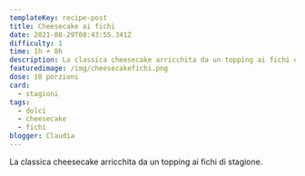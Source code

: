 ```yaml
---
templateKey: recipe-post
title: Cheesecake ai fichi
date: 2021-08-29T08:43:55.341Z
difficulty: 1
time: 1h + 8h
description: La classica cheesecake arricchita da un topping ai fichi di stagione.
featuredimage: /img/cheesecakefichi.png
dose: 10 porzioni
card:
  - stagioni
tags:
  - dolci
  - cheesecake
  - fichi
blogger: Claudia
---
```

La classica cheesecake arricchita da un topping ai fichi di stagione.